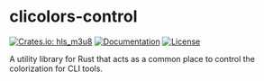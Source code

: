 # clicolors-control

[![Crates.io: hls_m3u8](https://img.shields.io/crates/v/clicolors-control.svg)](https://crates.io/crates/clicolors-control)
[![Documentation](https://docs.rs/clicolors-control/badge.svg)](https://docs.rs/clicolors-control)
[![License](https://img.shields.io/crates/l/clicolors-control)](https://github.com/mitsuhiko/clicolors-control/blob/master/LICENSE)

A utility library for Rust that acts as a common place to control
the colorization for CLI tools.
